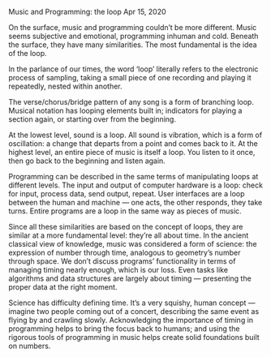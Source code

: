 Music and Programming: the loop
Apr 15, 2020

On the surface, music and programming couldn’t be more different. Music seems subjective and emotional, programming inhuman and cold. Beneath the surface, they have many similarities. The most fundamental is the idea of the loop.

In the parlance of our times, the word ‘loop’ literally refers to the electronic process of sampling, taking a small piece of one recording and playing it repeatedly, nested within another.

The verse/chorus/bridge pattern of any song is a form of branching loop. Musical notation has looping elements built in; indicators for playing a section again, or starting over from the beginning.

At the lowest level, sound is a loop. All sound is vibration, which is a form of oscillation: a change that departs from a point and comes back to it. At the highest level, an entire piece of music is itself a loop. You listen to it once, then go back to the beginning and listen again.

Programming can be described in the same terms of manipulating loops at different levels. The input and output of computer hardware is a loop: check for input, process data, send output, repeat. User interfaces are a loop between the human and machine — one acts, the other responds, they take turns. Entire programs are a loop in the same way as pieces of music.

Since all these similarities are based on the concept of loops, they are similar at a more fundamental level: they’re all about time. In the ancient classical view of knowledge, music was considered a form of science: the expression of number through time, analogous to geometry’s number through space. We don’t discuss programs’ functionality in terms of managing timing nearly enough, which is our loss. Even tasks like algorithms and data structures are largely about timing — presenting the proper data at the right moment.

Science has difficulty defining time. It’s a very squishy, human concept — imagine two people coming out of a concert, describing the same event as flying by and crawling slowly. Acknowledging the importance of timing in programming helps to bring the focus back to humans; and using the rigorous tools of programming in music helps create solid foundations built on numbers.
